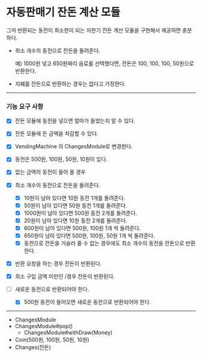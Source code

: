 # 자동판매기 잔돈 계산 모듈

그저 반환되는 동전이 최소한이 되는 자판기 잔돈 계산 모듈을 구현해서 제공하면 충분하다.

- 최소 개수의 동전으로 잔돈을 돌려준다.

  예) 1000원 넣고 650원짜리 음료를 선택했다면, 잔돈은 100, 100, 100, 50원으로 반환한다.

- 지폐를 잔돈으로 반환하는 경우는 없다고 가정한다.

--- 

### 기능 요구 사항

- [X] 잔돈 모듈에 동전을 넣으면 얼마가 들었는지 알 수 있다.
- [X] 잔돈 모듈에 든 금액을 차감할 수 있다.
- [X] VendingMachine 의 ChangesModule로 변경한다.
- [X] 동전은 500원, 100원, 50원, 10원이 있다.
- [X] 없는 금액의 동전이 들어 올 경우
- [X] 최소 개수의 동전으로 잔돈을 돌려준다.
    - [X] 10원이 남아 있다면 10원 동전 1개를 돌려준다.
    - [X] 50원이 남아 있다면 50원 동전 1개를 돌려준다.
    - [X] 1000원이 남아 있다면 500원 동전 2개를 돌려준다.
    - [X] 20원이 남아 있다면 10원 동전 2개를 돌려준다.
    - [X] 600원이 남아 있다면 500원, 100원 1개 씩 돌려준다.
    - [X] 650원이 남아 있다면 500원, 100원, 50원 1개 씩 돌려준다.
    - [X] 동전으로 잔돈을 거슬러 줄 수 없는 경우에도 최소 개수의 동전을 잔돈으로 반환한다.
- [X] 반환 요청을 하는 경우 잔돈이 반환된다.
- [X] 최소 구입 금액 미만인 /경우 잔돈이 반환된다.


- [ ] 새로운 동전으로 반환되어야 한다.
    - [X] 500원 동전이 들어오면 새로운 동전으로 반환되어야 한다.

---

- ChangesModule
- ChangesModule#pop()
    - ChangesModule#withDraw(Money)
- Coin(500원, 100원, 50원, 10원)
- Changes(잔돈)
